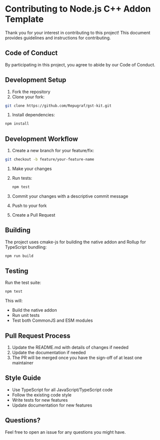 # Contributing to Node.js C++ Addon Template

Thank you for your interest in contributing to this project! This document provides guidelines and instructions for contributing.

## Code of Conduct

By participating in this project, you agree to abide by our Code of Conduct.

## Development Setup

1. Fork the repository
1. Clone your fork:

```bash
git clone https://github.com/Repugraf/gst-kit.git
```

1. Install dependencies:

```bash
npm install
```

## Development Workflow

1. Create a new branch for your feature/fix:

```bash
git checkout -b feature/your-feature-name
```

1. Make your changes

1. Run tests:

   ```bash
   npm test
   ```

1. Commit your changes with a descriptive commit message
1. Push to your fork
1. Create a Pull Request

## Building

The project uses cmake-js for building the native addon and Rollup for TypeScript bundling:

```bash
npm run build
```

## Testing

Run the test suite:

```bash
npm test
```

This will:

- Build the native addon
- Run unit tests
- Test both CommonJS and ESM modules

## Pull Request Process

1. Update the README.md with details of changes if needed
2. Update the documentation if needed
3. The PR will be merged once you have the sign-off of at least one maintainer

## Style Guide

- Use TypeScript for all JavaScript/TypeScript code
- Follow the existing code style
- Write tests for new features
- Update documentation for new features

## Questions?

Feel free to open an issue for any questions you might have.

